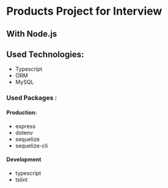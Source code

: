 # Products Project for Interview
## With Node.js

## Used Technologies:

* Typescript
* ORM
* MySQL

### Used Packages :

#### Production:
* express
* dotenv
* sequelize
* sequelize-cli

#### Development
* typescript
* tslint
